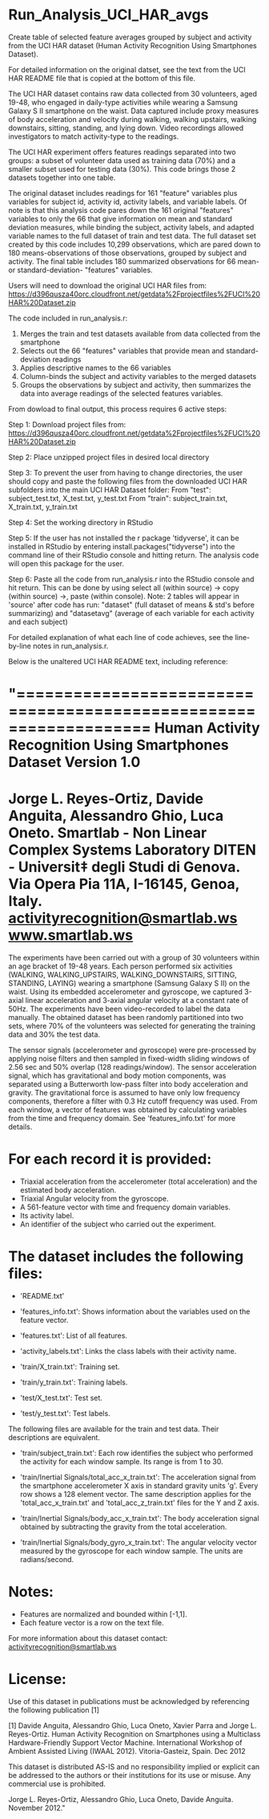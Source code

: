 # Run_Analysis_UCI_HAR_avgs
Create table of selected feature averages grouped by subject and activity from the UCI HAR dataset (Human Activity Recognition Using Smartphones Dataset).

For detailed information on the original datset, see the text from the UCI HAR README file that is copied at the bottom of this file.
  
The UCI HAR dataset contains raw data collected from 30 volunteers, aged 19-48, who engaged in daily-type activities while wearing a Samsung Galaxy S II smartphone on the waist. Data captured include proxy measures of body acceleration and velocity during walking, walking upstairs, walking downstairs, sitting, standing, and lying down. Video recordings allowed investigators to match activity-type to the readings.

The UCI HAR experiment offers features readings separated into two groups: a subset of volunteer data used as training data (70%) and a smaller subset used for testing data (30%). This code brings those 2 datasets together into one table.

The original dataset includes readings for 161 "feature" variables plus variables for subject id, activity id, activity labels, and variable labels. Of note is that this analysis code pares down the 161 original "features" variables to only the 66 that give information on mean and standard deviation measures, while binding the subject, activity labels, and adapted variable names to the full dataset of train and test data. The full dataset set created by this code includes 10,299 observations, which are pared down to 180 means-observations of those observations, grouped by subject and activity. The final table includes 180 summarized observations for 66 mean- or standard-deviation- "features" variables.

Users will need to download the original UCI HAR files from: https://d396qusza40orc.cloudfront.net/getdata%2Fprojectfiles%2FUCI%20HAR%20Dataset.zip

The code included in run_analysis.r:
  1) Merges the train and test datasets available from data collected from the smartphone
  2) Selects out the 66 "features" variables that provide mean and standard-deviation readings
  3) Applies descriptive names to the 66 variables
  4) Column-binds the subject and activity variables to the merged datasets
  5) Groups the observations by subject and activity, then summarizes the data into average readings of the selected features variables.

From dowload to final output, this process requires 6 active steps:

Step 1: Download project files from: 
    https://d396qusza40orc.cloudfront.net/getdata%2Fprojectfiles%2FUCI%20HAR%20Dataset.zip

Step 2: Place unzipped project files in desired local directory

Step 3: To prevent the user from having to change directories, the user should copy and paste the following files from the downloaded UCI HAR subfolders into the main UCI HAR Dataset folder:
    From "test": subject_test.txt, X_test.txt, y_test.txt
    From "train": subject_train.txt, X_train.txt, y_train.txt
              
Step 4: Set the working directory in RStudio

Step 5: If the user has not installed the r package 'tidyverse', it can be installed in RStudio by entering install.packages("tidyverse") into the command line of their RStudio console and hitting return. The analysis code will open this package for the user.

Step 6: Paste all the code from run_analysis.r into the RStudio console and hit return. This can be done by using select all (within source) -> copy (within source) ->, paste (within console).
Note: 2 tables will appear in 'source' after code has run: 
    "dataset" (full dataset of means & std's before summarizing) and 
    "datasetavg" (average of each variable for each activity and each subject)
    
For detailed explanation of what each line of code achieves, see the line-by-line notes in run_analysis.r.


Below is the unaltered UCI HAR README text, including reference:

"==================================================================
Human Activity Recognition Using Smartphones Dataset
Version 1.0
==================================================================
Jorge L. Reyes-Ortiz, Davide Anguita, Alessandro Ghio, Luca Oneto.
Smartlab - Non Linear Complex Systems Laboratory
DITEN - Universit‡ degli Studi di Genova.
Via Opera Pia 11A, I-16145, Genoa, Italy.
activityrecognition@smartlab.ws
www.smartlab.ws
==================================================================

The experiments have been carried out with a group of 30 volunteers within an age bracket of 19-48 years. Each person performed six activities (WALKING, WALKING_UPSTAIRS, WALKING_DOWNSTAIRS, SITTING, STANDING, LAYING) wearing a smartphone (Samsung Galaxy S II) on the waist. Using its embedded accelerometer and gyroscope, we captured 3-axial linear acceleration and 3-axial angular velocity at a constant rate of 50Hz. The experiments have been video-recorded to label the data manually. The obtained dataset has been randomly partitioned into two sets, where 70% of the volunteers was selected for generating the training data and 30% the test data. 

The sensor signals (accelerometer and gyroscope) were pre-processed by applying noise filters and then sampled in fixed-width sliding windows of 2.56 sec and 50% overlap (128 readings/window). The sensor acceleration signal, which has gravitational and body motion components, was separated using a Butterworth low-pass filter into body acceleration and gravity. The gravitational force is assumed to have only low frequency components, therefore a filter with 0.3 Hz cutoff frequency was used. From each window, a vector of features was obtained by calculating variables from the time and frequency domain. See 'features_info.txt' for more details. 

For each record it is provided:
======================================

- Triaxial acceleration from the accelerometer (total acceleration) and the estimated body acceleration.
- Triaxial Angular velocity from the gyroscope. 
- A 561-feature vector with time and frequency domain variables. 
- Its activity label. 
- An identifier of the subject who carried out the experiment.

The dataset includes the following files:
=========================================

- 'README.txt'

- 'features_info.txt': Shows information about the variables used on the feature vector.

- 'features.txt': List of all features.

- 'activity_labels.txt': Links the class labels with their activity name.

- 'train/X_train.txt': Training set.

- 'train/y_train.txt': Training labels.

- 'test/X_test.txt': Test set.

- 'test/y_test.txt': Test labels.

The following files are available for the train and test data. Their descriptions are equivalent. 

- 'train/subject_train.txt': Each row identifies the subject who performed the activity for each window sample. Its range is from 1 to 30. 

- 'train/Inertial Signals/total_acc_x_train.txt': The acceleration signal from the smartphone accelerometer X axis in standard gravity units 'g'. Every row shows a 128 element vector. The same description applies for the 'total_acc_x_train.txt' and 'total_acc_z_train.txt' files for the Y and Z axis. 

- 'train/Inertial Signals/body_acc_x_train.txt': The body acceleration signal obtained by subtracting the gravity from the total acceleration. 

- 'train/Inertial Signals/body_gyro_x_train.txt': The angular velocity vector measured by the gyroscope for each window sample. The units are radians/second. 

Notes: 
======
- Features are normalized and bounded within [-1,1].
- Each feature vector is a row on the text file.

For more information about this dataset contact: activityrecognition@smartlab.ws

License:
========
Use of this dataset in publications must be acknowledged by referencing the following publication [1] 

[1] Davide Anguita, Alessandro Ghio, Luca Oneto, Xavier Parra and Jorge L. Reyes-Ortiz. Human Activity Recognition on Smartphones using a Multiclass Hardware-Friendly Support Vector Machine. International Workshop of Ambient Assisted Living (IWAAL 2012). Vitoria-Gasteiz, Spain. Dec 2012

This dataset is distributed AS-IS and no responsibility implied or explicit can be addressed to the authors or their institutions for its use or misuse. Any commercial use is prohibited.

Jorge L. Reyes-Ortiz, Alessandro Ghio, Luca Oneto, Davide Anguita. November 2012."
